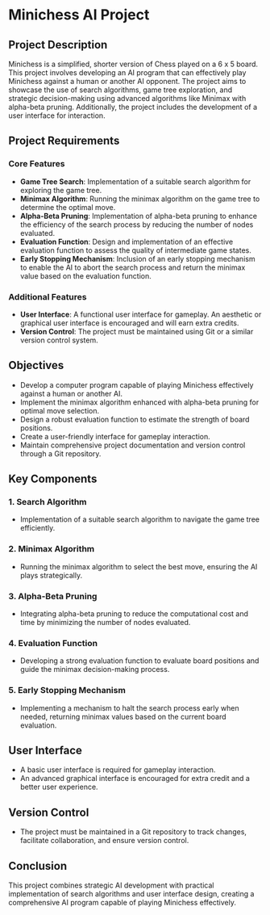 # Minichess AI Project

## Project Description

Minichess is a simplified, shorter version of Chess played on a 6 x 5 board. This project involves developing an AI program that can effectively play Minichess against a human or another AI opponent. The project aims to showcase the use of search algorithms, game tree exploration, and strategic decision-making using advanced algorithms like Minimax with alpha-beta pruning. Additionally,  the project includes the development of a user interface for  interaction.

## Project Requirements

### Core Features

- **Game Tree Search**: Implementation of a suitable search  algorithm for exploring  the game  tree.
- **Minimax Algorithm**: Running the minimax algorithm on the game tree to determine the optimal move.
- **Alpha-Beta Pruning**: Implementation of alpha-beta pruning to enhance the efficiency of the search process by reducing the number of nodes evaluated.
- **Evaluation Function**: Design and implementation  of an effective evaluation function to assess the quality of intermediate game states.
- **Early Stopping Mechanism**: Inclusion of an early stopping mechanism to enable the AI to abort the search process and return the minimax value based on the evaluation function.

### Additional Features

- **User Interface**: A  functional user interface for gameplay. An aesthetic or graphical user interface is encouraged and will earn extra credits.
- **Version Control**: The project must be maintained using Git or a similar version control system.

## Objectives

- Develop a computer program capable of playing Minichess effectively against a human or another AI.
- Implement the minimax algorithm enhanced  with alpha-beta pruning for optimal move selection.
- Design a robust evaluation function to estimate the strength of board positions.
- Create a user-friendly interface for gameplay interaction.
- Maintain comprehensive project documentation and version control through a Git repository.

## Key Components

### 1. Search Algorithm

- Implementation of a suitable search algorithm to navigate the game tree efficiently.

### 2. Minimax Algorithm

- Running the minimax algorithm to select the best move, ensuring the AI plays strategically.

### 3. Alpha-Beta Pruning

- Integrating alpha-beta pruning to reduce the computational  cost and time by minimizing the number of nodes evaluated.

### 4. Evaluation Function

- Developing a strong evaluation function to evaluate board positions and guide the minimax decision-making process.

### 5. Early Stopping Mechanism

- Implementing a  mechanism to halt the search process early when needed, returning minimax values based on the  current board evaluation.

## User Interface

- A basic user interface is required for gameplay interaction.
- An advanced graphical interface is  encouraged for extra credit and a better user experience.

## Version Control

- The project must be maintained in a Git repository to track changes, facilitate collaboration, and ensure version control.

## Conclusion

This project combines strategic AI development with practical implementation of search algorithms and user interface design, creating a comprehensive AI program capable of playing Minichess effectively.



